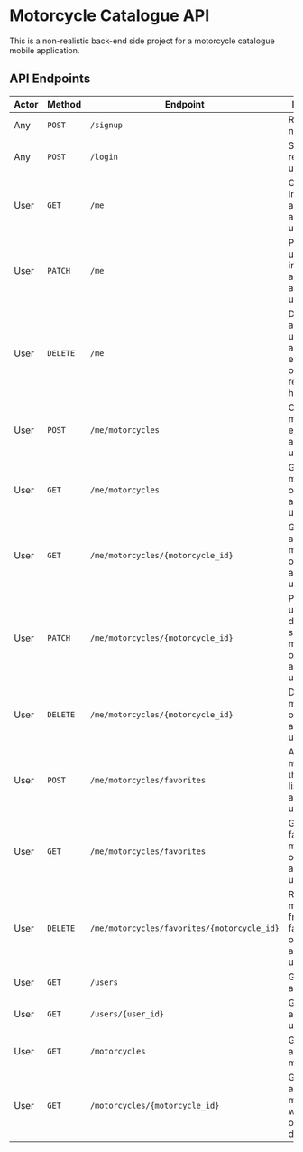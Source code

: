 # Motorcycle Catalogue API

This is a non-realistic back-end side project for a motorcycle catalogue mobile application.

## API Endpoints

| Actor | Method   | Endpoint                                    | Description                                                                        |
|-------|----------|---------------------------------------------|------------------------------------------------------------------------------------|
| Any   | `POST`   | `/signup`                                   | Register a new user.                                                               |
| Any   | `POST`   | `/login`                                    | Sign in a registered user.                                                         |
| User  | `GET`    | `/me`                                       | Get information about the authenticated user.                                      |
| User  | `PATCH`  | `/me`                                       | Partially update information about the authenticated user.                         |
| User  | `DELETE` | `/me`                                       | Delete the authenticated user's account and every objected related to him.         |
| User  | `POST`   | `/me/motorcycles`                           | Create a new motorcycle entry for the authenticated user.                          |
| User  | `GET`    | `/me/motorcycles`                           | Get a list of motorcycles owned by the authenticated user.                         |
| User  | `GET`    | `/me/motorcycles/{motorcycle_id}`           | Get details of a specific motorcycle owned by the authenticated user.              |
| User  | `PATCH`  | `/me/motorcycles/{motorcycle_id}`           | Partially update details of a specific motorcycle owned by the authenticated user. |
| User  | `DELETE` | `/me/motorcycles/{motorcycle_id}`           | Delete a motorcycle of the authenticated user.                                     |
| User  | `POST`   | `/me/motorcycles/favorites`                 | Add a motorcycle to the favorites list of the authenticated user.                  | 
| User  | `GET`    | `/me/motorcycles/favorites`                 | Get the favorite motorcycles of the authenticated user.                            | 
| User  | `DELETE` | `/me/motorcycles/favorites/{motorcycle_id}` | Remove a motorcycle from the favorites list of the authenticated user.             |
| User  | `GET`    | `/users`                                    | Get a list of all users.                                                           |
| User  | `GET`    | `/users/{user_id}`                          | Get details of a specific user.                                                    |
| User  | `GET`    | `/motorcycles`                              | Get a list of all motorcycles.                                                     |
| User  | `GET`    | `/motorcycles/{motorcycle_id}`              | Get details of a specific motorcycle with the owner's details.                     |

